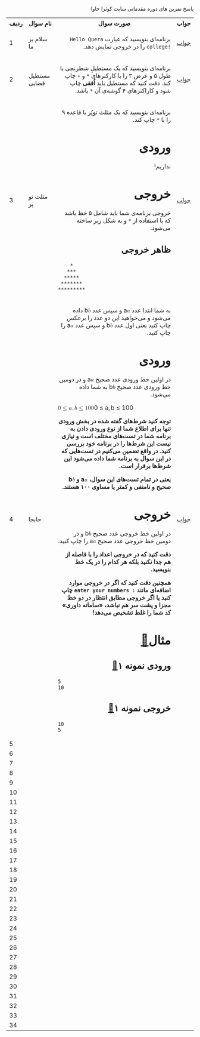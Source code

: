 <html>
  <body>
 <p dir="rtl" >
پاسخ تمرین های دوره مقدماتی سایت کوئرا جاوا
</p>
<table style="width:100%">
  <tr>
    <th>ردیف</th>
    <th>نام سوال</th>
    <th>صورت سوال</th> 
    <th>جواب</th>
  </tr>
  <tr>
    <td>1</td>
    <td dir=""><p>سلام بر ما</p></td>
    <td dir=""><p dir="auto">برنامه‌ای بنویسید که عبارت <code dir="ltr">Hello Quera college!</code> ‌را در خروجی نمایش دهد.</p></td> 
    <td><a href="https://github.com/nargesbayat1999/queraJava/commit/478ba9ab1e697d3ba4fb0cfc5b217a69fb161b9a">جواب</a> </td>
  </tr>
   <tr>
    <td>2</td>
     <td dir=""><p>مستطیل فضایی</p></td>
    <td dir=""><p dir="auto">برنامه‌ای بنویسید که یک مستطیلِ شطرنجی با طول ۵ و عرض ۳ را با کارکترهای <code dir="ltr">*</code> و <code dir="ltr">+</code>  چاپ کند. دقت کنید که مستطیل باید <strong>اُفقی</strong> چاپ شود و کاراکترهای ۴ گوشه‌ی آن <code dir="ltr">*</code> باشد.</p></td> 
    <td><a href="https://github.com/nargesbayat1999/queraJava/blob/main/2-%D9%85%D8%B3%D8%AA%D8%B7%DB%8C%D9%84%20%D9%81%D8%B6%D8%A7%DB%8C%DB%8C">جواب</a> </td>
  </tr>
   <tr>
    <td>3</td>
     <td dir=""><P>مثلث تو پر</P></td>
    <td dir=""><p><div class="description-html" style="margin-top: 10px;"><p dir="auto">برنامه‌ای بنویسید که یک مثلث توپُر با قاعده ۹ را با <code dir="ltr">*</code> چاپ کند.</p>
<h1 dir="auto" id="ورودی">ورودی<a class="anchorLink" href="#ورودی" style="visibility: hidden;">🔗</a></h1>
<p dir="auto">نداریم!</p>
<h1 dir="auto" id="خروجی">خروجی<a class="anchorLink" href="#خروجی" style="visibility: hidden;">🔗</a></h1>
<p dir="auto">خروجی برنامه‌ی شما باید شامل ۵ خط باشد که با استفاده از <code dir="ltr">*</code> و <code dir="ltr"></code> به شکل زیر ساخته می‌شود.</p>
<h2 dir="auto" id="ظاهر-خروجی">ظاهر خروجی<a class="anchorLink" href="#ظاهر-خروجی" style="visibility: hidden;">🔗</a></h2>
<div class="code-toolbar"><pre class="code-block language-none" dir="ltr" tabindex="0"><sider-code-explain id="sider-code-explain" data-gpts-theme="light"></sider-code-explain><code data-filename="undefined" class="language-none">    *
   ***
  *****
 *******
*********</code></pre></div></p></td> 
    <td><a href="https://github.com/nargesbayat1999/queraJava/blob/main/3-%D9%85%D8%AB%D9%84%D8%AB%20%D8%AA%D9%88%D9%BE%D9%8F%D8%B1">جواب</a></td>
  </tr>
   <tr>
    <td>4</td>
     <td dir=""> جابجا</td>
    <td dir=""><div class="description-html" style="margin-top: 10px;"><p dir="auto">به شما ابتدا عدد <span><span class="katex"><span class="katex-mathml"><math><semantics><mrow><mi>a</mi></mrow><annotation encoding="application/x-tex">a</annotation></semantics></math></span><span class="katex-html" aria-hidden="true"><span class="strut" style="height: 0.43056em;"></span><span class="strut bottom" style="height: 0.43056em; vertical-align: 0em;"></span><span class="base"><span class="mord mathit">a</span></span></span></span></span> و سپس عدد <span><span class="katex"><span class="katex-mathml"><math><semantics><mrow><mi>b</mi></mrow><annotation encoding="application/x-tex">b</annotation></semantics></math></span><span class="katex-html" aria-hidden="true"><span class="strut" style="height: 0.69444em;"></span><span class="strut bottom" style="height: 0.69444em; vertical-align: 0em;"></span><span class="base"><span class="mord mathit">b</span></span></span></span></span> داده می‌شود و می‌خواهید این دو عدد را برعکس چاپ کنید یعنی اول عدد <span><span class="katex"><span class="katex-mathml"><math><semantics><mrow><mi>b</mi></mrow><annotation encoding="application/x-tex">b</annotation></semantics></math></span><span class="katex-html" aria-hidden="true"><span class="strut" style="height: 0.69444em;"></span><span class="strut bottom" style="height: 0.69444em; vertical-align: 0em;"></span><span class="base"><span class="mord mathit">b</span></span></span></span></span> و سپس عدد <span><span class="katex"><span class="katex-mathml"><math><semantics><mrow><mi>a</mi></mrow><annotation encoding="application/x-tex">a</annotation></semantics></math></span><span class="katex-html" aria-hidden="true"><span class="strut" style="height: 0.43056em;"></span><span class="strut bottom" style="height: 0.43056em; vertical-align: 0em;"></span><span class="base"><span class="mord mathit">a</span></span></span></span></span> را چاپ کنید.</p>
<h1 dir="auto" id="ورودی">ورودی<a class="anchorLink" href="#ورودی" style="visibility: hidden;">🔗</a></h1>
<p dir="auto">در اولین خط ورودی عدد صحیح <span><span class="katex"><span class="katex-mathml"><math><semantics><mrow><mi>a</mi></mrow><annotation encoding="application/x-tex">a</annotation></semantics></math></span><span class="katex-html" aria-hidden="true"><span class="strut" style="height: 0.43056em;"></span><span class="strut bottom" style="height: 0.43056em; vertical-align: 0em;"></span><span class="base"><span class="mord mathit">a</span></span></span></span></span> و در دومین خط ورودی عدد صحیح <span><span class="katex"><span class="katex-mathml"><math><semantics><mrow><mi>b</mi></mrow><annotation encoding="application/x-tex">b</annotation></semantics></math></span><span class="katex-html" aria-hidden="true"><span class="strut" style="height: 0.69444em;"></span><span class="strut bottom" style="height: 0.69444em; vertical-align: 0em;"></span><span class="base"><span class="mord mathit">b</span></span></span></span></span> به شما داده می‌شود.</p>
<p dir="auto"><span><span class="katex-display"><span class="katex"><span class="katex-mathml"><math><semantics><mrow><mn>0</mn><mo>≤</mo><mi>a</mi><mo separator="true">,</mo><mi>b</mi><mo>≤</mo><mn>1</mn><mn>0</mn><mn>0</mn></mrow><annotation encoding="application/x-tex"> 0 \le a,b \le 100</annotation></semantics></math></span><span class="katex-html" aria-hidden="true"><span class="strut" style="height: 0.69444em;"></span><span class="strut bottom" style="height: 0.88888em; vertical-align: -0.19444em;"></span><span class="base"><span class="mord">0</span><span class="mord rule" style="margin-right: 0.277778em;"></span><span class="mrel">≤</span><span class="mord rule" style="margin-right: 0.277778em;"></span><span class="mord mathit">a</span><span class="mpunct">,</span><span class="mord rule" style="margin-right: 0.166667em;"></span><span class="mord mathit">b</span><span class="mord rule" style="margin-right: 0.277778em;"></span><span class="mrel">≤</span><span class="mord rule" style="margin-right: 0.277778em;"></span><span class="mord">1</span><span class="mord">0</span><span class="mord">0</span></span></span></span></span></span></p>
<p dir="auto"><strong>توجه کنید شرط‌های گفته شده در بخش ورودی تنها برای اطلاع شما از نوع ورودی دادن به برنامه شما در تست‌های مختلف است و نیازی نیست این شرط‌ها را در برنامه خود بررسی کنید. در واقع تضمین می‌کنیم در تست‌هایی که در این سوال به برنامه شما داده می‌شود این شرط‌ها برقرار است.</strong></p>
<p dir="auto"><strong>یعنی در تمام تست‌های این سوال،  <span><span class="katex"><span class="katex-mathml"><math><semantics><mrow><mi>a</mi></mrow><annotation encoding="application/x-tex">a</annotation></semantics></math></span><span class="katex-html" aria-hidden="true"><span class="strut" style="height: 0.43056em;"></span><span class="strut bottom" style="height: 0.43056em; vertical-align: 0em;"></span><span class="base"><span class="mord mathit">a</span></span></span></span></span> و <span><span class="katex"><span class="katex-mathml"><math><semantics><mrow><mi>b</mi></mrow><annotation encoding="application/x-tex">b</annotation></semantics></math></span><span class="katex-html" aria-hidden="true"><span class="strut" style="height: 0.69444em;"></span><span class="strut bottom" style="height: 0.69444em; vertical-align: 0em;"></span><span class="base"><span class="mord mathit">b</span></span></span></span></span> صحیح و نامنفی و کمتر یا مساوی ۱۰۰ هستند.</strong></p>
<h1 dir="auto" id="خروجی">خروجی<a class="anchorLink" href="#خروجی" style="visibility: hidden;">🔗</a></h1>
<p dir="auto">در اولین خط خروجی عدد صحیح <span><span class="katex"><span class="katex-mathml"><math><semantics><mrow><mi>b</mi></mrow><annotation encoding="application/x-tex">b</annotation></semantics></math></span><span class="katex-html" aria-hidden="true"><span class="strut" style="height: 0.69444em;"></span><span class="strut bottom" style="height: 0.69444em; vertical-align: 0em;"></span><span class="base"><span class="mord mathit">b</span></span></span></span></span> و در دومین خط خروجی عدد صحیح <span><span class="katex"><span class="katex-mathml"><math><semantics><mrow><mi>a</mi></mrow><annotation encoding="application/x-tex">a</annotation></semantics></math></span><span class="katex-html" aria-hidden="true"><span class="strut" style="height: 0.43056em;"></span><span class="strut bottom" style="height: 0.43056em; vertical-align: 0em;"></span><span class="base"><span class="mord mathit">a</span></span></span></span></span> را چاپ کنید.</p>
<p dir="auto"><strong>دقت کنید که در خروجی اعداد را با فاصله از هم جدا نکنید بلکه هر کدام را در یک خط بنویسید.</strong></p>
<p dir="auto"><strong>همچنین دقت کنید که اگر در خروجی موارد اضافه‌ای مانند <code dir="ltr">enter your numbers :</code> چاپ کنید یا اگر خروجی مطابق انتظار در دو خط مجزا و پشت سر هم نباشد، «سامانه داوری» کد شما را غلط تشخیص می‌دهد!</strong></p>
<h1 dir="auto" id="مثال">مثال<a class="anchorLink" href="#مثال">🔗</a></h1>
<h2 dir="auto" id="ورودی-نمونه-۱">ورودی نمونه ۱<a class="anchorLink" href="#ورودی-نمونه-۱">🔗</a></h2>
<div class="code-toolbar"><pre class="code-block language-none" dir="ltr" tabindex="0"><code data-filename="undefined" class="language-none">5
10</code></pre><div class="toolbar"></div><h2 dir="auto" id="خروجی-نمونه-۱">خروجی نمونه ۱<a class="anchorLink" href="#خروجی-نمونه-۱">🔗</a></h2>
<div class="code-toolbar"><pre class="code-block language-none" dir="ltr" tabindex="0"><code data-filename="undefined" class="language-none">10
5</code></pre><div class="toolbar"><div class="toolbar-item"></div></div></td> 
    <td><a href="https://github.com/nargesbayat1999/queraJava/blob/main/4-%D8%AC%D8%A7%D8%A8%D8%AC%D8%A7">جواب</a></td>
  </tr>
   <tr>
    <td>5</td>
     <td dir=""></td>
    <td dir=""></td> 
    <td></td>
  </tr>
   <tr>
    <td>6</td>
     <td dir=""></td>
    <td dir=""></td> 
    <td></td>
  </tr>
   <tr>
    <td>7</td>
     <td dir=""></td>
    <td dir=""></td> 
    <td></td>
  </tr>
   <tr>
    <td>8</td>
     <td dir=""></td>
    <td dir=""></td> 
    <td></td>
  </tr>
   <tr>
    <td>9</td>
     <td dir=""></td>
    <td dir=""></td> 
    <td></td>
  </tr>
   <tr>
    <td>10</td>
     <td dir=""></td>
    <td dir=""></td> 
    <td></td>
  </tr>
   <tr>
    <td>11</td>
     <td dir=""></td>
    <td dir=""></td> 
    <td></td>
  </tr>
   <tr>
    <td>12</td>
     <td dir=""></td>
    <td dir=""></td> 
    <td></td>
  </tr>
   <tr>
    <td>13</td>
     <td dir=""></td>
    <td dir=""></td> 
    <td></td>
  </tr>
   <tr>
    <td>14</td>
     <td dir=""></td>
    <td dir=""></td> 
    <td></td>
  </tr>
   <tr>
    <td>15</td>
     <td dir=""></td>
    <td dir=""></td> 
    <td></td>
  </tr>
   <tr>
    <td>16</td>
     <td dir=""></td>
    <td dir=""></td> 
    <td></td>
  </tr>
   <tr>
    <td>17</td>
     <td dir=""></td>
    <td dir=""></td> 
    <td></td>
  </tr>
   <tr>
    <td>18</td>
     <td dir=""></td>
    <td dir=""></td> 
    <td></td>
  </tr>
   <tr>
    <td>19</td>
     <td dir=""></td>
    <td dir=""></td> 
    <td></td>
  </tr>
   <tr>
    <td>20</td>
     <td dir=""></td>
    <td dir=""></td> 
    <td></td>
  </tr>
   <tr>
    <td>21</td>
     <td dir=""></td>
    <td dir=""></td> 
    <td></td>
  </tr>
   <tr>
    <td>22</td>
     <td dir=""></td>
    <td dir=""></td> 
    <td></td>
  </tr>
   <tr>
    <td>23</td>
     <td dir=""></td>
    <td dir=""></td> 
    <td></td>
  </tr>
   <tr>
    <td>24</td>
     <td dir=""></td>
    <td dir=""></td> 
    <td></td>
  </tr>
   <tr>
    <td>25</td>
     <td dir=""></td>
    <td dir=""></td> 
    <td></td>
  </tr>
   <tr>
    <td>26</td>
     <td dir=""></td>
    <td dir=""></td> 
    <td></td>
  </tr>
   <tr>
    <td>27</td>
     <td dir=""></td>
    <td dir=""></td> 
    <td></td>
  </tr>
   <tr>
    <td>28</td>
     <td dir=""></td>
    <td dir=""></td> 
    <td></td>
  </tr>
   <tr>
    <td>29</td>
     <td dir=""></td>
    <td dir=""></td> 
    <td></td>
  </tr>
   <tr>
    <td>30</td>
     <td dir=""></td>
    <td dir=""></td> 
    <td></td>
  </tr>
   <tr>
    <td>31</td>
     <td dir=""></td>
    <td dir=""></td> 
    <td></td>
  </tr>
   <tr>
    <td>32</td>
     <td dir=""></td>
    <td dir=""></td> 
    <td></td>
  </tr>
   <tr>
    <td>33</td>
     <td dir=""></td>
    <td dir=""></td> 
    <td></td>
  </tr>
   <tr>
    <td>34</td>
     <td dir=""></td>
    <td dir=""></td> 
    <td></td>
  </tr>
  
</table>
  </body>
</html>
